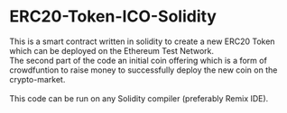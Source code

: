 # ERC20-Token-ICO-Solidity
This is a smart contract written in solidity to create a new ERC20 Token which can be deployed on the Ethereum Test Network.<br />
The second part of the code an initial coin offering which is a form of crowdfuntion to raise money to successfully deploy the new coin on the crypto-market.
<br />
<br />
This code can be run on any Solidity compiler (preferably Remix IDE).
